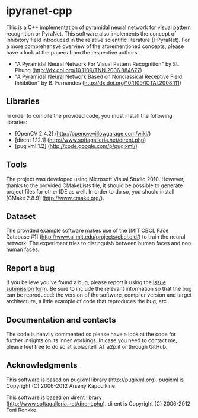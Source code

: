 ipyranet-cpp
============

This is a C++ implementation of pyramidal neural network for visual pattern recognition or PyraNet. This software also implements the concept of inhibitory field introduced in the relative scientific literature (I-PyraNet). 
For a more comprehensve overview of the aforementioned concepts, please have a look at the papers from the respective authors.

 * "A Pyramidal Neural Network For Visual Pattern Recognition" by SL Phung (http://dx.doi.org/10.1109/TNN.2006.884677)
 * "A Pyramidal Neural Network Based on Nonclassical Receptive Field Inhibition" by B. Fernandes (http://dx.doi.org/10.1109/ICTAI.2008.111)

Libraries
------------
In order to compile the provided code, you must install the following libraries:

 * [OpenCV 2.4.2] (http://opencv.willowgarage.com/wiki/)
 * [dirent 1.12.1] (http://www.softagalleria.net/dirent.php)
 * [pugixml 1.2] (http://code.google.com/p/pugixml/)

Tools
-----
The project was developed using Microsoft Visual Studio 2010. However, thanks to the provided CMakeLists file, it should be possible to generate project files for other IDE as well. In order to do so, you should install [CMake 2.8.9] (http://www.cmake.org/).

Dataset
-------
The provided example software makes use of the [MIT CBCL Face Database #1] (http://www.ai.mit.edu/projects/cbcl.old/) to train the neural network. The experiment tries to distinguish between human faces and non human faces.

Report a bug
------------
If you believe you've found a bug, please report it using the [issue submission form](https://github.com/Dexterp37/ipyranet-cpp/issues). Be sure to include the relevant information so that the bug can be reproduced: the version of the software, compiler version and target architecture, a little example of code that reproduces the bug, etc.

Documentation and contacts
--------------------------
The code is heavily commented so please have a look at the code for further insights on its inner workings. In case you need to contact me, please feel free to do so at a.placitelli AT a2p.it or through GitHub.

Acknowledgments
---------------
This software is based on pugixml library (http://pugixml.org).
pugixml is Copyright (C) 2006-2012 Arseny Kapoulkine.

This software is based on dirent library (http://www.softagalleria.net/dirent.php).
dirent is Copyright (C) 2006-2012 Toni Ronkko